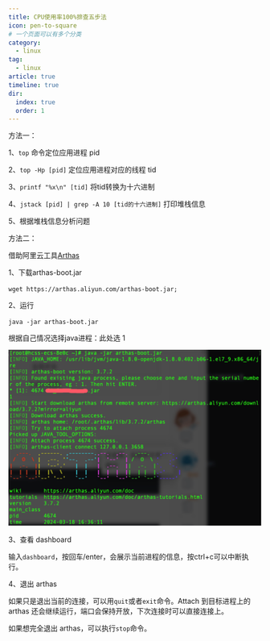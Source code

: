 ```yaml
---
title: CPU使用率100%排查五步法
icon: pen-to-square
# 一个页面可以有多个分类
category:
  - linux
tag:
  - linux
article: true
timeline: true
dir:
  index: true
  order: 1
---
```


方法一：

1、`top` 命令定位应用进程 pid

2、`top -Hp [pid]` 定位应用进程对应的线程 tid

3、`printf "%x\n" [tid]` 将tid转换为十六进制

4、`jstack [pid] | grep -A 10 [tid的十六进制]` 打印堆栈信息

5、根据堆栈信息分析问题


方法二：

借助阿里云工具[Arthas](https://arthas.aliyun.com/doc/quick-start.html#_1-%E5%90%AF%E5%8A%A8-math-game)

1、下载arthas-boot.jar

`wget https://arthas.aliyun.com/arthas-boot.jar;`

2、运行 

`java -jar arthas-boot.jar`

根据自己情况选择java进程：此处选 1

![linux_1.png](../../images/linux/linux_1.png)


3、查看 dashboard

输入`dashboard`，按回车/enter，会展示当前进程的信息，按ctrl+c可以中断执行。

4、退出 arthas

如果只是退出当前的连接，可以用`quit`或者`exit`命令。Attach 到目标进程上的 arthas 还会继续运行，端口会保持开放，下次连接时可以直接连接上。

如果想完全退出 arthas，可以执行`stop`命令。